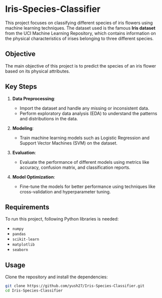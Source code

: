 # Iris-Species-Classifier

This project focuses on classifying different species of iris flowers using machine learning techniques. The dataset used is the famous **Iris dataset** from the UCI Machine Learning Repository, which contains information on the physical characteristics of irises belonging to three different species.

## Objective
The main objective of this project is to predict the species of an iris flower based on its physical attributes.

## Key Steps

1. **Data Preprocessing**: 
   - Import the dataset and handle any missing or inconsistent data.
   - Perform exploratory data analysis (EDA) to understand the patterns and distributions in the data.
   
2. **Modeling**: 
   - Train machine learning models such as Logistic Regression and Support Vector Machines (SVM) on the dataset.
   
3. **Evaluation**: 
   - Evaluate the performance of different models using metrics like accuracy, confusion matrix, and classification reports.

4. **Model Optimization**: 
   - Fine-tune the models for better performance using techniques like cross-validation and hyperparameter tuning.

## Requirements

To run this project, following Python libraries is needed:

- `numpy`
- `pandas`
- `scikit-learn`
- `matplotlib`
- `seaborn`

## Usage

Clone the repository and install the dependencies:

```bash
git clone https://github.com/yush27/Iris-Species-Classifier.git
cd Iris-Species-Classifier
